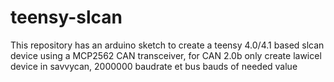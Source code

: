 # teensy-slcan
This repository has an arduino sketch to create a teensy 4.0/4.1 based slcan device using a MCP2562 CAN transceiver, for CAN 2.0b only
create lawicel device in savvycan, 2000000 baudrate et bus bauds of needed value

